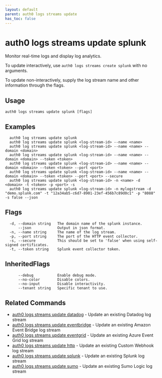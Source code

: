 ```yaml
---
layout: default
parent: auth0 logs streams update
has_toc: false
---
```

# auth0 logs streams update splunk

Monitor real-time logs and display log analytics.

To update interactively, use `auth0 logs streams create splunk` with no arguments.

To update non-interactively, supply the log stream name and other information through the flags.

## Usage
```
auth0 logs streams update splunk [flags]
```

## Examples

```
  auth0 log streams update splunk
  auth0 log streams update splunk <log-stream-id> --name <name>
  auth0 log streams update splunk <log-stream-id> --name <name> --domain <domain>
  auth0 log streams update splunk <log-stream-id> --name <name> --domain <domain> --token <token>
  auth0 log streams update splunk <log-stream-id> --name <name> --domain <domain> --token <token> --port <port>
  auth0 log streams update splunk <log-stream-id> --name <name> --domain <domain> --token <token> --port <port> --secure
  auth0 log streams update splunk <log-stream-id> -n <name> -d <domain> -t <token> -p <port> -s
  auth0 log streams update splunk <log-stream-id> -n mylogstream -d "demo.splunk.com" -t "12a34ab5-c6d7-8901-23ef-456b7c89d0c1" -p "8088" -s false --json
```


## Flags

```
  -d, --domain string   The domain name of the splunk instance.
      --json            Output in json format.
  -n, --name string     The name of the log stream.
  -p, --port string     The port of the HTTP event collector.
  -s, --secure          This should be set to 'false' when using self-signed certificates.
  -t, --token string    Splunk event collector token.
```


## InheritedFlags

```
      --debug           Enable debug mode.
      --no-color        Disable colors.
      --no-input        Disable interactivity.
      --tenant string   Specific tenant to use.
```


## Related Commands

- [auth0 logs streams update datadog](auth0_logs_streams_update_datadog.md) - Update an existing Datadog log stream
- [auth0 logs streams update eventbridge](auth0_logs_streams_update_eventbridge.md) - Update an existing Amazon Event Bridge log stream
- [auth0 logs streams update eventgrid](auth0_logs_streams_update_eventgrid.md) - Update an existing Azure Event Grid log stream
- [auth0 logs streams update http](auth0_logs_streams_update_http.md) - Update an existing Custom Webhook log stream
- [auth0 logs streams update splunk](auth0_logs_streams_update_splunk.md) - Update an existing Splunk log stream
- [auth0 logs streams update sumo](auth0_logs_streams_update_sumo.md) - Update an existing Sumo Logic log stream


